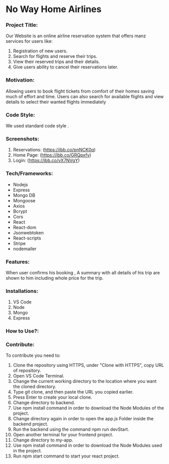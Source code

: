 # No Way Home Airlines

### Project Title:
Our Website is an online airline reservation system that offers manz services for users like: 
1. Registration of new users.
2. Search for flights and reserve their trips.
3. View their reserved trips and their details.
4. Give users ability to cancel their reservations later.

### Motivation:
Allowing users to book flight tickets from comfort of their homes saving much of effort and time. Users can also search for available flights and view details to select their wanted flights immediately 

### Code Style: 
We used standard code style .

### Screenshots:
1. Reservations:  (https://ibb.co/pnNCK0q)
2. Home Page:     (https://ibb.co/GRQpxfv)
3. Login:         (https://ibb.co/vX7NVgY)

### Tech/Frameworks:
- Nodejs
- Express
- Mongo DB
- Mongoose
- Axios
- Bcrypt
- Cors
- React
- React-dom
- Jsonwebtoken
- React-scripts
- Stripe
- nodemailer

### Features:
When user confirms his booking , A summary with all details of his trip are shown to him including whole price for the trip.

### Installations: 
1. VS Code
2. Node
3. Mongo
4. Express

### How to Use?:


### Contribute:
To contribute you need to:

1. Clone the repository using HTTPS, under "Clone with HTTPS", copy URL of repository.
2. Open VS Code Terminal.
3. Change the current working directory to the location where you want the cloned directory.
4. Type git clone, and then paste the URL you copied earlier.
5. Press Enter to create your local clone.
6. Change directory to backend.
7. Use npm install command in order to download the Node Modules of the project.
8. Change directory again in order to open the app.js Folder inside the backend project.
9. Run the backend using the command npm run devStart.
10. Open another terminal for your frontend project.
11. Change directory to my-app.
12. Use npm install command in order to download the Node Modules used in the project.
13. Run npm start command to start your react project.

